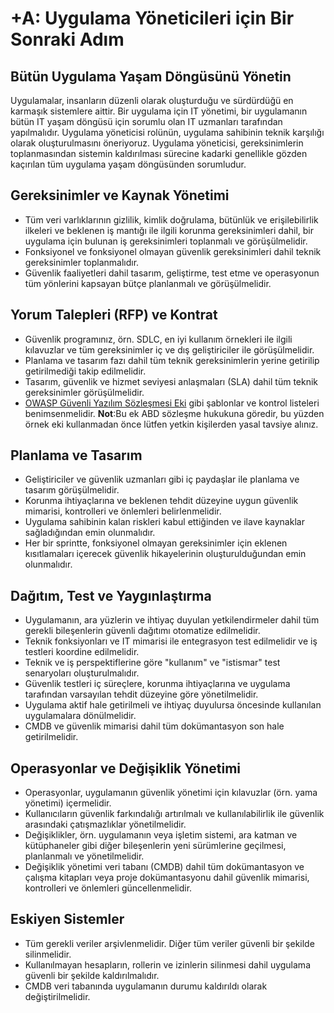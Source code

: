 # +A: Uygulama Yöneticileri için Bir Sonraki Adım

## Bütün Uygulama Yaşam Döngüsünü Yönetin

Uygulamalar, insanların düzenli olarak oluşturduğu ve sürdürdüğü en karmaşık sistemlere aittir. Bir uygulama için IT yönetimi, bir uygulamanın bütün IT yaşam döngüsü için sorumlu olan IT uzmanları tarafından yapılmalıdır. Uygulama yöneticisi rolünün, uygulama sahibinin teknik karşılığı olarak oluşturulmasını öneriyoruz. Uygulama yöneticisi, gereksinimlerin toplanmasından sistemin kaldırılması sürecine kadarki genellikle gözden kaçırılan tüm uygulama yaşam döngüsünden sorumludur. 

## Gereksinimler ve Kaynak Yönetimi

* Tüm veri varlıklarının gizlilik, kimlik doğrulama, bütünlük ve erişilebilirlik ilkeleri ve beklenen iş mantığı ile ilgili korunma gereksinimleri dahil, bir uygulama için bulunan iş gereksinimleri toplanmalı ve görüşülmelidir. 
* Fonksiyonel ve fonksiyonel olmayan güvenlik gereksinimleri dahil teknik gereksinimler toplanmalıdır.
* Güvenlik faaliyetleri dahil tasarım, geliştirme, test etme ve operasyonun tüm yönlerini kapsayan bütçe planlanmalı ve görüşülmelidir.

## Yorum Talepleri (RFP) ve Kontrat

* Güvenlik programınız, örn. SDLC, en iyi kullanım örnekleri ile ilgili kılavuzlar ve tüm gereksinimler iç ve dış geliştiriciler ile görüşülmelidir.
* Planlama ve tasarım fazı dahil tüm teknik gereksinimlerin yerine getirilip getirilmediği takip edilmelidir.
* Tasarım, güvenlik ve hizmet seviyesi anlaşmaları (SLA) dahil tüm teknik gereksinimler görüşülmelidir.
* [OWASP Güvenli Yazılım Sözleşmesi Eki](https://www.owasp.org/index.php/OWASP_Secure_Software_Contract_Annex) gibi şablonlar ve kontrol listeleri benimsenmelidir. **Not**:Bu ek ABD sözleşme hukukuna göredir, bu yüzden örnek eki kullanmadan önce lütfen yetkin kişilerden yasal tavsiye alınız.

## Planlama ve Tasarım

* Geliştiriciler ve güvenlik uzmanları gibi iç paydaşlar ile planlama ve tasarım görüşülmelidir.
* Korunma ihtiyaçlarına ve beklenen tehdit düzeyine uygun güvenlik mimarisi, kontrolleri ve önlemleri belirlenmelidir.
* Uygulama sahibinin kalan riskleri kabul ettiğinden ve ilave kaynaklar sağladığından emin olunmalıdır.
* Her bir sprintte, fonksiyonel olmayan gereksinimler için eklenen kısıtlamaları içerecek güvenlik hikayelerinin oluşturulduğundan emin olunmalıdır.

## Dağıtım, Test ve Yaygınlaştırma

* Uygulamanın, ara yüzlerin ve ihtiyaç duyulan yetkilendirmeler dahil tüm gerekli bileşenlerin güvenli dağıtımı otomatize edilmelidir.
* Teknik fonksiyonları ve IT mimarisi ile entegrasyon test edilmelidir ve iş testleri koordine edilmelidir.
* Teknik ve iş perspektiflerine göre "kullanım" ve "istismar" test senaryoları oluşturulmalıdır.
* Güvenlik testleri iç süreçlere, korunma ihtiyaçlarına ve uygulama tarafından varsayılan tehdit düzeyine göre yönetilmelidir.
* Uygulama aktif hale getirilmeli ve ihtiyaç duyulursa öncesinde kullanılan uygulamalara dönülmelidir.
* CMDB ve güvenlik mimarisi dahil tüm dokümantasyon son hale getirilmelidir.

## Operasyonlar ve Değişiklik Yönetimi

* Operasyonlar, uygulamanın güvenlik yönetimi için kılavuzlar (örn. yama yönetimi) içermelidir.
* Kullanıcıların güvenlik farkındalığı artırılmalı ve kullanılabilirlik ile güvenlik arasındaki çatışmazlıklar yönetilmelidir.
* Değişiklikler, örn. uygulamanın veya işletim sistemi, ara katman ve kütüphaneler gibi diğer bileşenlerin yeni sürümlerine geçilmesi, planlanmalı ve yönetilmelidir.
* Değişiklik yönetimi veri tabanı (CMDB) dahil tüm dokümantasyon ve çalışma kitapları veya proje dokümantasyonu dahil güvenlik mimarisi, kontrolleri ve önlemleri güncellenmelidir.

## Eskiyen Sistemler

* Tüm gerekli veriler arşivlenmelidir. Diğer tüm veriler güvenli bir şekilde silinmelidir.
* Kullanılmayan hesapların, rollerin ve izinlerin silinmesi dahil uygulama güvenli bir şekilde kaldırılmalıdır.
* CMDB veri tabanında uygulamanın durumu kaldırıldı olarak değiştirilmelidir.

